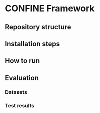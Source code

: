 # CONFINE Framework
## Repository structure
## Installation steps
## How to run
## Evaluation
### Datasets
### Test results

